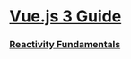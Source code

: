 # [Vue.js 3 Guide](https://vuejs.org/guide/introduction.html)

### [Reactivity Fundamentals](https://vuejs.org/guide/essentials/reactivity-fundamentals.html)
